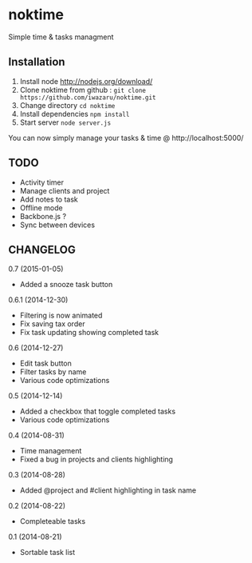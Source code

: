 noktime
=======

Simple time &amp; tasks managment

Installation
------------

1. Install node http://nodejs.org/download/
2. Clone noktime from github : `git clone https://github.com/iwazaru/noktime.git`
3. Change directory `cd noktime`
4. Install dependencies `npm install`
5. Start server `node server.js`

You can now simply manage your tasks & time @ http://localhost:5000/

TODO
----

 - Activity timer
 - Manage clients and project
 - Add notes to task
 - Offline mode
 - Backbone.js ?
 - Sync between devices

CHANGELOG
---------

0.7 (2015-01-05)
- Added a snooze task button

0.6.1 (2014-12-30)
- Filtering is now animated
- Fix saving tax order
- Fix task updating showing completed task

0.6 (2014-12-27)
 - Edit task button
 - Filter tasks by name
 - Various code optimizations

0.5 (2014-12-14)
 - Added a checkbox that toggle completed tasks
 - Various code optimizations 

0.4 (2014-08-31)
 - Time management
 - Fixed a bug in projects and clients highlighting

0.3 (2014-08-28)
 - Added @project and #client highlighting in task name

0.2 (2014-08-22)
 - Completeable tasks

0.1 (2014-08-21)
 - Sortable task list
